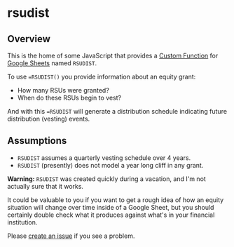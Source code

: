 # rsudist

## Overview

This is the home of some JavaScript that provides a [Custom Function]
for [Google Sheets] named `RSUDIST`.

To use `=RSUDIST()` you provide information about an equity grant:

* How many RSUs were granted?
* When do these RSUs begin to vest?

And with this `=RSUDIST` will generate a distribution schedule
indicating future distribution (vesting) events.

## Assumptions

* `RSUDIST` assumes a quarterly vesting schedule over 4 years.
* `RSUDIST` (presently) does not model a year long cliff in any grant.

**Warning:** `RSUDIST` was created quickly during a vacation, and I'm
not actually sure that it works.

It could be valuable to you if you want to get a rough idea of how an
equity situation will change over time inside of a Google Sheet, but
you should certainly double check what it produces against what's in
your financial institution.

Please [create an issue] if you see a problem.

[Google Sheets]: https://www.google.com/sheets/about/
[Custom Function]: https://developers.google.com/apps-script/guides/sheets/functions
[create an issue]: https://github.com/jedcn/rsudist/issues/new
